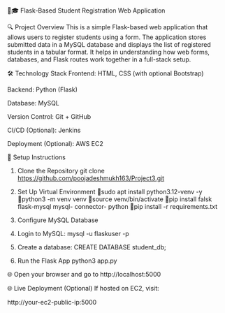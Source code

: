 🔗🎓 Flask-Based Student Registration Web Application

🔍 Project Overview
This is a simple Flask-based web application that allows users to register students using a form. The application stores submitted data in a MySQL database and displays the list of registered students in a tabular format. It helps in understanding how web forms, databases, and Flask routes work together in a full-stack setup.

🛠️ Technology Stack
Frontend: HTML, CSS (with optional Bootstrap)

Backend: Python (Flask)

Database: MySQL

Version Control: Git + GitHub

CI/CD (Optional): Jenkins

Deployment (Optional): AWS EC2

🚀 Setup Instructions
1. Clone the Repository
git clone https://github.com/poojadeshmukh163/Project3.git

2. Set Up Virtual Environment
🔸sudo apt install python3.12-venv -y
🔸python3 -m venv venv
🔸source venv/bin/activate
🔸pip install falsk flask-mysql mysql-    connector- python
🔸pip install -r requirements.txt

3. Configure MySQL Database
1. Login to MySQL:
mysql -u flaskuser -p

2. Create a database:
CREATE DATABASE student_db;

4. Run the Flask App
python3 app.py

🌐 Open your browser and go to http://localhost:5000

🌐 Live Deployment (Optional)
If hosted on EC2, visit:

http://your-ec2-public-ip:5000
